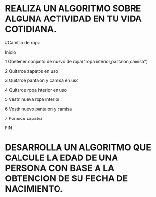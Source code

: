 # REALIZA UN ALGORITMO SOBRE ALGUNA ACTIVIDAD EN TU VIDA COTIDIANA.
#Cambio de ropa

Inicio

1 Obetener conjunto de nuevo de ropa("ropa interior,pantalon,camisa")

2 Quitarce zapatos en uso

3 Quitarce pantalon y camisa en uso

4 Quitarce ropa interior en uso

5 Vestir nueva ropa interior

6 Vestir nuevo pantalon y camisa

7 Ponerce zapatos

FIN




# DESARROLLA UN ALGORITMO QUE CALCULE LA EDAD DE UNA PERSONA CON BASE A LA OBTENCION DE SU FECHA DE NACIMIENTO.

